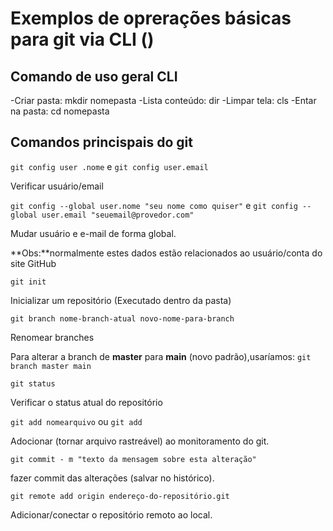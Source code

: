 # Exemplos de oprerações básicas para git via CLI ()

## Comando de uso geral CLI

-Criar pasta: mkdir nomepasta
-Lista conteúdo: dir
-Limpar tela: cls
-Entar na pasta: cd nomepasta

## Comandos princispais do git 

`git config user .nome` e `git config user.email`

Verificar usuário/email

`git config --global user.nome "seu nome como quiser"` e `git config --global user.email "seuemail@provedor.com"`

Mudar usuário e e-mail de forma global.

**Obs:**normalmente estes dados estão relacionados ao usuário/conta do site GitHub

`git init`

Inicializar um repositório (Executado dentro da pasta)

`git branch nome-branch-atual novo-nome-para-branch`

Renomear branches

Para alterar a branch de **master** para **main** (novo padrão),usaríamos: `git branch master main`

`git status`

Verificar o status atual do repositório

`git add nomearquivo` ou `git add`

Adocionar (tornar arquivo rastreável) ao monitoramento do git.

`git commit - m "texto da mensagem sobre esta alteração"`

fazer commit das alterações (salvar no histórico).

`git remote add origin endereço-do-repositório.git`

Adicionar/conectar o repositório remoto ao local. 





